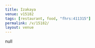 ```yaml
---
title: Izakaya
venue: v15182
tags: [restaurant, food, "fhrs:411315"]
permalink: /v/15182/
layout: venue
---
```

null